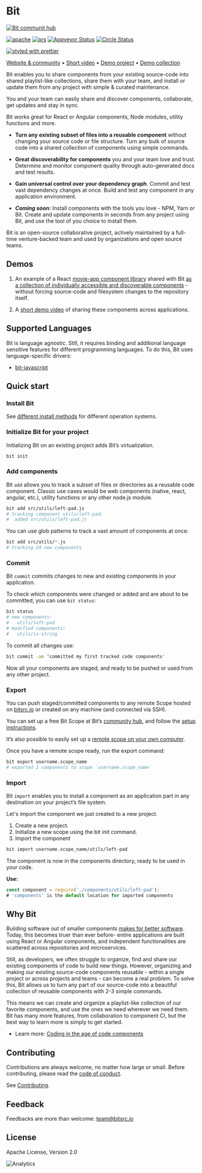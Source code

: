 # Bit
[![Bit communit hub](https://storage.googleapis.com/bit-assets/Github/readme-github-2.jpg)](http://bitsrc.io)

<div style="text-align:left">
  <a href="https://opensource.org/licenses/Apache-2.0"><img alt="apache" src="https://img.shields.io/badge/License-Apache%202.0-blue.svg"></a>
  <a href="https://github.com/teambit/bit/blob/master/CONTRIBUTING.md"><img alt="prs" src="https://img.shields.io/badge/PRs-welcome-brightgreen.svg"></a>
  <a href="https://github.com/teambit/bit/blob/master/CHANGELOG.md"><img alt="Appveyor Status" src="https://ci.appveyor.com/api/projects/status/vg7wvfvku12kkxkc?svg=true"></a>
  <a href="https://github.com/teambit/bit/blob/master/CHANGELOG.md"><img alt="Circle Status" src="https://circleci.com/gh/teambit/bit/tree/master.svg?style=shield&circle-token=d9fc5b19b90fb7e0655d941a5d7f21b61174c4e7"></a>

</p>

</div>

[![styled with prettier](https://img.shields.io/badge/styled_with-prettier-ff69b4.svg)](https://github.com/prettier/prettier)

[Website & community](https://bitsrc.io) • [Short video](https://www.youtube.com/watch?v=vm_oOghNEYs)  • [Demo project](https://github.com/itaymendel/movie-app)  • [Demo collection](https://bitsrc.io/bit/movie-app#styles)

Bit enables you to share components from your existing source-code into shared playlist-like collections, share them with your team, and install or update them from any project with simple & curated maintenance. 

You and your team can easily share and discover components, collaborate, get updates and stay in sync.

Bit works great for React or Angular components, Node modules, utility functions and more.

* **Turn any existing subset of files into a reusable component** without changing your source code or file structure. Turn any bulk of source code into a shared collection of components using simple commands.

* **Great discoverability for components** you and your team love and trust. Determine and monitor component quality through auto-generated docs and test results.

* **Gain universal control over your dependency graph**. Commit and test vast dependency changes at once. Build and test any component in any application environment. 

* ***Coming soon:*** Install components with the tools you love - NPM, Yarn or Bit. Create and update components in seconds from any project using Bit, and use the tool of you choice to install them.

Bit is an open-source collaborative project, actively maintained by a full-time venture-backed team and used by organizations and open source teams.

## Demos

1. An example of a React [movie-app component library](https://github.com/itaymendel/movie-app) shared with Bit [as a collection of individually accessible and discoverable components](https://bitsrc.io/bit/movie-app#styles) - without forcing source-code and filesystem changes to the repository itself.

2. A [short demo video](https://www.youtube.com/watch?v=vm_oOghNEYs) of sharing these components across applications.

## Supported Languages
Bit is language agnostic. Still, it requires binding and additional language sensitive features for different programming languages. To do this, Bit uses language-specific drivers:

* [bit-javascript](https://github.com/teambit/bit-javascript)

## Quick start

### Install Bit

See [different install methods](https://docs.bitsrc.io/en/article/02-install-bit-on-your-computer) for different operation systems.

### Initialize Bit for your project

Initializing Bit on an existing project adds Bit’s virtualization.

```sh
bit init
```

### Add components

Bit `add` allows you to track a subset of files or directories as a reusable code component. Classic use cases would be web components (native, react, angular, etc.), utility functions or any other node.js module.

```sh
bit add src/utils/left-pad.js
# tracking component utils/left-pad:
#  added src/utils/left-pad.js
```

You can use glob patterns to track a vast amount of components at once:

```sh
bit add src/utils/*.js
# tracking 24 new components
```

### Commit

Bit `commit` commits changes to new and existing components in your application.

To check which components were changed or added and are about to be committed, you can use `bit status`:

```sh
bit status
# new components:
#   utils/left-pad
# modified components:
#   utils/is-string
```

To commit all changes use:

```sh
bit commit -am ‘committed my first tracked code components'
```

Now all your components are staged, and ready to be pushed or used from any other project.

### Export

You can push staged/committed components to any remote Scope hosted on [bitsrc.io](https://bitsrc.io) or created on any machine (and connected via SSH).

You can set up a free Bit Scope at Bit’s [community hub](https://bitsrc.io), and follow the [setup instructions](https://docs.bitsrc.io/en/article/07-create-a-free-bitsrc-scope).

It’s also possible to easily set up a [remote scope on your own
computer](https://docs.bitsrc.io/en/article/set-up-remote-bit-scope).

Once you have a remote scope ready, run the export command:

```sh
bit export username.scope_name
# exported 2 components to scope `username.scope_name`
```

### Import

Bit `import` enables you to install a component as an application part in any destination on your project’s file system.

Let's import the component we just created to a new project.

1. Create a new project.
2. Initialize a new scope using the bit init command.
3. Import the component

  ```sh
  bit import username.scope_name/utils/left-pad
  ```

The component is now in the components directory, ready to be used in your code.

**Use:**

```js
const component = require('./components/utils/left-pad');
# 'components' is the default location for imported components
```

## Why Bit

Building software out of smaller components [makes for better software](https://addyosmani.com/first/). 
Today, this becomes truer than ever before- entire applications are built using React or Angular components, and independent functionalities are scattered across repositories and microservices.
 
Still, as developers, we often struggle to organize, find and share our existing components of code to build new things.
However, organizing and making our existing source-code components reusable - within a single project or across projects and teams - can become a real problem. To solve this, Bit allows us to turn any part of our source-code into a beautiful collection of reusable components with 2-3 simple commands. 

This means we can create and organize a playlist-like collection of our favorite components, and use the ones we need wherever we need them. Bit has many more features, from collaboration to component CI, but the best way to learn more is simply to get started.

* Learn more: [Coding in the age of code components](https://blog.bitsrc.io/introducing-bit-writing-code-in-the-age-of-code-components-fd8512a9aa90)


## Contributing

Contributions are always welcome, no matter how large or small. Before contributing, please read the [code of conduct](CODE_OF_CONDUCT.md).

See [Contributing](CONTRIBUTING.md).

## Feedback

Feedbacks are more than welcome: [team@bitsrc.io](mailto:team@bitsrc.io)

## License

Apache License, Version 2.0

![Analytics](https://ga-beacon.appspot.com/UA-96032224-1/bit/readme)

